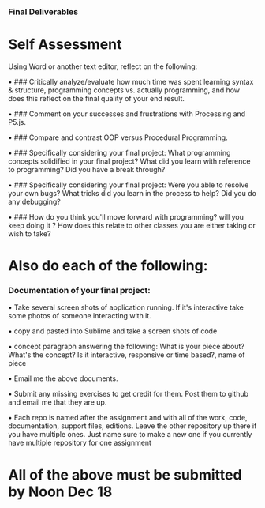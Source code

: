 ### Final Deliverables

# Self Assessment

Using Word or another text editor, reflect on the following: 

• ### Critically analyze/evaluate how much time was spent learning syntax & structure, programming concepts vs. actually programming, and how does this reflect on the final quality of your end result. 

• ### Comment on your successes and frustrations with Processing and P5.js.

• ### Compare and contrast OOP versus Procedural Programming.


• ### Specifically considering your final project: What programming concepts solidified in your final project? What did you learn with reference to programming? Did you have a break through?

• ### Specifically considering your final project: Were you able to resolve your own bugs? What tricks did you learn in the process to help? Did you do any debugging? 

• ### How do you think you'll move forward with programming? will you keep doing it ? How does this relate to other classes you are either taking or wish to take? 



# Also do each of the following:

### Documentation of your final project: 
• Take several screen shots of application running. If it's interactive take some photos of someone interacting with it.

• copy and pasted into Sublime and take a screen shots of code

• concept paragraph answering the following: What is your piece about? What's the concept? Is it interactive, responsive or time based?, name of piece

• Email me the above documents.


• Submit any missing exercises to get credit for them. Post them to github and email me that they are up.

• Each repo is named after the assignment and with all of the work, code, documentation, support files, editions. Leave the other repository up there if you have multiple ones. Just name sure to make a new one if you currently have multiple repository for one assignment 

# All of the above must be submitted by Noon Dec 18
